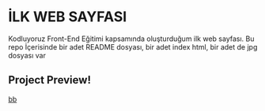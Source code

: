 # İLK WEB SAYFASI
Kodluyoruz Front-End Eğitimi kapsamında oluşturduğum ilk web sayfası. Bu repo İçerisinde bir adet README dosyası, bir adet index html, bir adet de jpg dosyası var
## Project Preview!
[bb](https://user-images.githubusercontent.com/115514788/196015864-d095b503-7bd0-4c9f-8876-f0093f92df2e.jpg)
